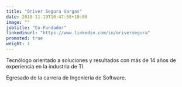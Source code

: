 ```yaml
---
title: "Oriver Segura Vargas"
date: 2018-11-19T10:47:58+10:00
image: ""
jobtitle: "Co-Fundador"
linkedinurl: "https://www.linkedin.com/in/oriversegura"
promoted: true
weight: 1
---
```


Tecnólogo orientado a soluciones y resultados con más de 14 años de experiencia en la industria de TI.


Egresado de la carrera de Ingenieria de Software.


